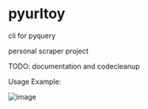 # pyurltoy
cli for pyquery

personal scraper project

TODO: documentation and codecleanup

Usage Example:

![image](https://user-images.githubusercontent.com/58859798/73493736-01b87580-43bc-11ea-835f-38c6e6eef11c.png)
